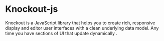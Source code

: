 # Knockout-js
Knockout is a JavaScript library that helps you to create rich, responsive display and editor user interfaces with a clean underlying data model. Any time you have sections of UI that update dynamically .
